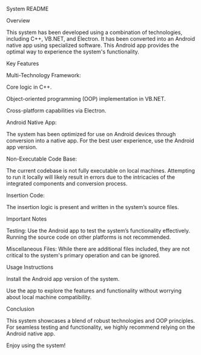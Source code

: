 System README

Overview

This system has been developed using a combination of technologies, including C++, VB.NET, and Electron. It has been converted into an Android native app using specialized software. This Android app provides the optimal way to experience the system's functionality.

Key Features

Multi-Technology Framework:

Core logic in C++.

Object-oriented programming (OOP) implementation in VB.NET.

Cross-platform capabilities via Electron.

Android Native App:

The system has been optimized for use on Android devices through conversion into a native app. For the best user experience, use the Android app version.

Non-Executable Code Base:

The current codebase is not fully executable on local machines. Attempting to run it locally will likely result in errors due to the intricacies of the integrated components and conversion process.

Insertion Code:

The insertion logic is present and written in the system’s source files.

Important Notes

Testing: Use the Android app to test the system’s functionality effectively. Running the source code on other platforms is not recommended.

Miscellaneous Files: While there are additional files included, they are not critical to the system's primary operation and can be ignored.

Usage Instructions

Install the Android app version of the system.

Use the app to explore the features and functionality without worrying about local machine compatibility.

Conclusion

This system showcases a blend of robust technologies and OOP principles. For seamless testing and functionality, we highly recommend relying on the Android native app.

Enjoy using the system!

